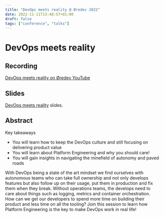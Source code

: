 ```yaml
---
title: "DevOps meets reality @ Øredev 2022"
date: 2022-11-11T13:48:57+01:00
draft: false
tags: ["conference", "talks"]
---
```


# DevOps meets reality

## Recording
[DevOps meets reality on Øredev YouTube](https://www.youtube.com/watch?v=17cingJPuYw)

## Slides
[DevOps meets reality](https://github.com/Solisol/Solisol.github.io/raw/main/slides/devops_meets_reality_oredev_2022.pdf) slides.

## Abstract
Key takeaways
* You will learn how to keep the DevOps culture and still focusing on delivering product value
* You will learn about Platform Engineering and why you should care!
* You will gain insights in navigating the minefield of autonomy and paved roads

With DevOps being a state of the art mindset we find ourselves with autonomous teams who can take full ownership and not only develops features but also follow up on their usage, put them in production and fix them when they break. Without operations teams, the develops need to care about things such as logging, metrics and container orchestration. How can we get our developers to spend more time on building their product and less time on all the tooling? Join this session to learn how Platform Engineering is the key to make DevOps work in real life!



